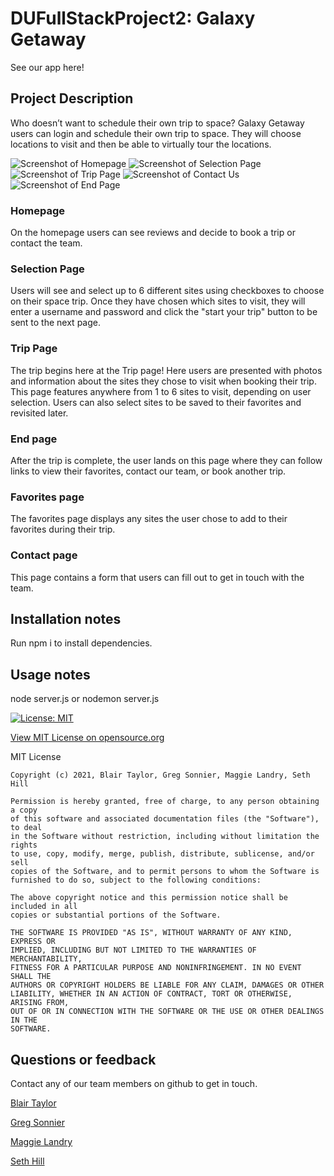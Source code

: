 # DUFullStackProject2: Galaxy Getaway

See our app here!

## Project Description

Who doesn’t want to schedule their own trip to space? Galaxy Getaway users can login and schedule their own trip to space. They will choose locations to visit and then be able to virtually tour the locations.

![Screenshot of Homepage](./public/assets/images/screen1.PNG)
![Screenshot of Selection Page](./public/assets/images/screen2.PNG)
![Screenshot of Trip Page](./public/assets/images/screen4.PNG)
![Screenshot of Contact Us](./public/assets/images/screen5.PNG)
![Screenshot of End Page](./public/assets/images/screen3.PNG)

### Homepage

On the homepage users can see reviews and decide to book a trip or contact the team.

### Selection Page

Users will see and select up to 6 different sites using checkboxes to choose on their space trip. Once they have chosen which sites to visit, they will enter a username and password and click the "start your trip" button to be sent to the next page.

### Trip Page

The trip begins here at the Trip page! Here users are presented with photos and information about the sites they chose to visit when booking their trip. This page features anywhere from 1 to 6 sites to visit, depending on user selection. Users can also select sites to be saved to their favorites and revisited later.

### End page

After the trip is complete, the user lands on this page where they can follow links to view their favorites, contact our team, or book another trip.

### Favorites page

The favorites page displays any sites the user chose to add to their favorites during their trip.

### Contact page

This page contains a form that users can fill out to get in touch with the team.

## Installation notes

Run npm i to install dependencies.

## Usage notes

node server.js or nodemon server.js

[![License: MIT](https://img.shields.io/badge/License-MIT-yellow.svg)](https://opensource.org/licenses/MIT)

[View MIT License on opensource.org](https://opensource.org/licenses/MIT)

MIT License

    Copyright (c) 2021, Blair Taylor, Greg Sonnier, Maggie Landry, Seth Hill

    Permission is hereby granted, free of charge, to any person obtaining a copy
    of this software and associated documentation files (the "Software"), to deal
    in the Software without restriction, including without limitation the rights
    to use, copy, modify, merge, publish, distribute, sublicense, and/or sell
    copies of the Software, and to permit persons to whom the Software is
    furnished to do so, subject to the following conditions:

    The above copyright notice and this permission notice shall be included in all
    copies or substantial portions of the Software.

    THE SOFTWARE IS PROVIDED "AS IS", WITHOUT WARRANTY OF ANY KIND, EXPRESS OR
    IMPLIED, INCLUDING BUT NOT LIMITED TO THE WARRANTIES OF MERCHANTABILITY,
    FITNESS FOR A PARTICULAR PURPOSE AND NONINFRINGEMENT. IN NO EVENT SHALL THE
    AUTHORS OR COPYRIGHT HOLDERS BE LIABLE FOR ANY CLAIM, DAMAGES OR OTHER
    LIABILITY, WHETHER IN AN ACTION OF CONTRACT, TORT OR OTHERWISE, ARISING FROM,
    OUT OF OR IN CONNECTION WITH THE SOFTWARE OR THE USE OR OTHER DEALINGS IN THE
    SOFTWARE.

## Questions or feedback

Contact any of our team members on github to get in touch.

[Blair Taylor](https://github.com/blairntaylor)

[Greg Sonnier](https://github.com/gsonnier333)

[Maggie Landry](https://github.com/mfranl)

[Seth Hill](https://github.com/seff0)
